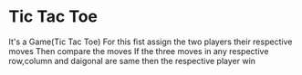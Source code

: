 # Tic Tac Toe
It's a Game(Tic Tac Toe)
For this fist assign the two players their respective moves
Then compare the moves
If the three moves in any respective row,column and daigonal are same then the respective player win
    
